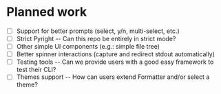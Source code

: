 # Planned work

- [ ] Support for better prompts (select, y/n, multi-select, etc.)
- [ ] Strict Pyright -- Can this repo be entirely in strict mode?
- [ ] Other simple UI components (e.g.: simple file tree)
- [ ] Better spinner interactions (capture and redirect stdout automatically)
- [ ] Testing tools -- Can we provide users with a good easy framework to test their CLI?
- [ ] Themes support -- How can users extend Formatter and/or select a theme?
